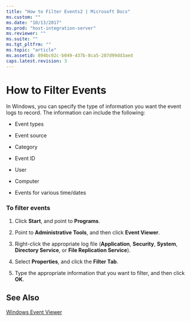 ```yaml
---
title: "How to Filter Events2 | Microsoft Docs"
ms.custom: ""
ms.date: "10/13/2017"
ms.prod: "host-integration-server"
ms.reviewer: ""
ms.suite: ""
ms.tgt_pltfrm: ""
ms.topic: "article"
ms.assetid: 894bc02c-b049-437b-8ca5-287d99dd3aed
caps.latest.revision: 3
---
```

# How to Filter Events
In Windows, you can specify the type of information you want the event logs to record. The information can include the following:  
  
-   Event types  
  
-   Event source  
  
-   Category  
  
-   Event ID  
  
-   User  
  
-   Computer  
  
-   Events for various time/dates  
  
### To filter events  
  
1.  Click **Start**, and point to **Programs**.  
  
2.  Point to **Administrative Tools**, and then click **Event Viewer**.  
  
3.  Right-click the appropriate log file (**Application**, **Security**, **System**, **Directory Service**, or **File Replication Service**).  
  
4.  Select **Properties**, and click the **Filter Tab**.  
  
5.  Type the appropriate information that you want to filter, and then click **OK**.  
  
## See Also  
 [Windows Event Viewer](../core/windows-event-viewer.md)